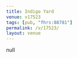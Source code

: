 ```yaml
---
title: Indigo Yard
venue: v17523
tags: [pub, "fhrs:88781"]
permalink: /v/17523/
layout: venue
---
```

null
